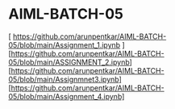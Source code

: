 # AIML-BATCH-05
[ https://github.com/arunpentkar/AIML-BATCH-05/blob/main/Assignment_1.ipynb ]
<br>
[https://github.com/arunpentkar/AIML-BATCH-05/blob/main/ASSIGNMENT_2.ipynb]
<br>
[https://github.com/arunpentkar/AIML-BATCH-05/blob/main/Assignmnet3.ipynb]
<br>
[https://github.com/arunpentkar/AIML-BATCH-05/blob/main/Assignment_4.ipynb]
